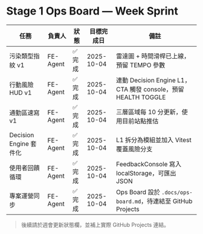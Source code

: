 # Stage 1 Ops Board — Week Sprint

| 任務 | 負責人 | 狀態 | 目標完成日 | 備註 |
| --- | --- | --- | --- | --- |
| 污染類型指紋 v1 | FE-Agent | ✅ 完成 | 2025-10-04 | 雷達圖 + 時間滑桿已上線，預留 TEMPO 參數 |
| 行動風險 HUD v1 | FE-Agent | ✅ 完成 | 2025-10-04 | 連動 Decision Engine L1，CTA 觸發 console，預留 HEALTH TOGGLE |
| 通勤區速寫 v1 | FE-Agent | ✅ 完成 | 2025-10-04 | 三層區域每 10 分更新，使用目前站點推估 |
| Decision Engine 套件化 | FE-Agent | ✅ 完成 | 2025-10-04 | L1 拆分為模組並加入 Vitest 覆蓋風險分支 |
| 使用者回饋循環 | FE-Agent | ✅ 完成 | 2025-10-04 | FeedbackConsole 寫入 localStorage，可匯出 JSON |
| 專案運營同步 | FE-Agent | ✅ 完成 | 2025-10-04 | Ops Board 設於 `.docs/ops-board.md`，待連結至 GitHub Projects |

> 後續請於週會更新狀態欄，並補上實際 GitHub Projects 連結。
